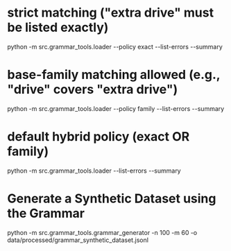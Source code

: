 # strict matching ("extra drive" must be listed exactly)
python -m src.grammar_tools.loader --policy exact --list-errors --summary

# base-family matching allowed (e.g., "drive" covers "extra drive")
python -m src.grammar_tools.loader --policy family --list-errors --summary

# default hybrid policy (exact OR family)
python -m src.grammar_tools.loader --list-errors --summary

# Generate a Synthetic Dataset using the Grammar
python -m src.grammar_tools.grammar_generator -n 100 -m 60 -o data/processed/grammar_synthetic_dataset.jsonl

